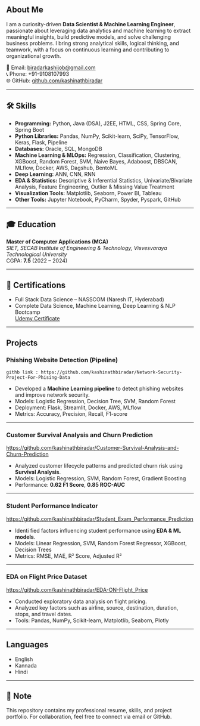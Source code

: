 
##  About Me
I am a curiosity-driven **Data Scientist & Machine Learning Engineer**, passionate about leveraging data analytics and machine learning to extract meaningful insights, build predictive models, and solve challenging business problems. I bring strong analytical skills, logical thinking, and teamwork, with a focus on continuous learning and contributing to organizational growth.

📧 Email: [biradarkashijob@gmail.com](mailto:biradarkashijob@gmail.com)  
📞 Phone: +91-9108107993  
🌐 GitHub: [github.com/kashinathbiradar](https://github.com/kashinathbiradar)  

---

## 🛠️ Skills

- **Programming:** Python, Java (DSA), J2EE, HTML, CSS, Spring Core, Spring Boot  
- **Python Libraries:** Pandas, NumPy, Scikit-learn, SciPy, TensorFlow, Keras, Flask, Pipeline  
- **Databases:** Oracle, SQL, MongoDB  
- **Machine Learning & MLOps:** Regression, Classification, Clustering, XGBoost, Random Forest, SVM, Naive Bayes, Adaboost, DBSCAN, MLflow, Docker, AWS, Dagshub, BentoML  
- **Deep Learning:** ANN, CNN, RNN  
- **EDA & Statistics:** Descriptive & Inferential Statistics, Univariate/Bivariate Analysis, Feature Engineering, Outlier & Missing Value Treatment  
- **Visualization Tools:** Matplotlib, Seaborn, Power BI, Tableau  
- **Other Tools:** Jupyter Notebook, PyCharm, Spyder, Pyspark, GitHub  

---

## 🎓 Education

**Master of Computer Applications (MCA)**  
_SIET, SECAB Institute of Engineering & Technology, Visvesvaraya Technological University_  
CGPA: **7.5** (2022 – 2024)

---

## 📜 Certifications

- Full Stack Data Science – NASSCOM (Naresh IT, Hyderabad)  
- Complete Data Science, Machine Learning, Deep Learning & NLP Bootcamp  
  [Udemy Certificate](https://www.udemy.com/certificate/UC-dff0f825-ea08-451f-8956-017605a3aec4/)  

---

##  Projects

###  Phishing Website Detection (Pipeline)
    githb link : https://github.com/kashinathbiradar/Network-Security-Project-For-Phising-Data
- Developed a **Machine Learning pipeline** to detect phishing websites and improve network security.  
- Models: Logistic Regression, Decision Tree, SVM, Random Forest  
- Deployment: Flask, Streamlit, Docker, AWS, MLflow  
- Metrics: Accuracy, Precision, Recall, F1-score  

---

###  Customer Survival Analysis and Churn Prediction 
https://github.com/kashinathbiradar/Customer-Survival-Analysis-and-Churn-Prediction
- Analyzed customer lifecycle patterns and predicted churn risk using **Survival Analysis**.  
- Models: Logistic Regression, SVM, Random Forest, Gradient Boosting  
- Performance: **0.62 F1 Score**, **0.85 ROC-AUC**  

---

### Student Performance Indicator 
https://github.com/kashinathbiradar/Student_Exam_Performance_Prediction
- Identi fied factors influencing student performance using **EDA & ML models**.  
- Models: Linear Regression, SVM, Random Forest Regressor, XGBoost, Decision Trees  
- Metrics: RMSE, MAE, R² Score, Adjusted R²  

---

###  EDA on Flight Price Dataset
 https://github.com/kashinathbiradar/EDA-ON-Flight_Price
- Conducted exploratory data analysis on flight pricing.  
- Analyzed key factors such as airline, source, destination, duration, stops, and travel dates.  
- Tools: Pandas, NumPy, Scikit-learn, Matplotlib, Seaborn, Plotly  

---

##  Languages
- English  
- Kannada  
- Hindi  

---

## 📌 Note
This repository contains my professional resume, skills, and project portfolio. For collaboration, feel free to connect via email or GitHub.

